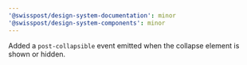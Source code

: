 ```yaml
---
'@swisspost/design-system-documentation': minor
'@swisspost/design-system-components': minor
---
```


Added a `post-collapsible` event emitted when the collapse element is shown or hidden.

